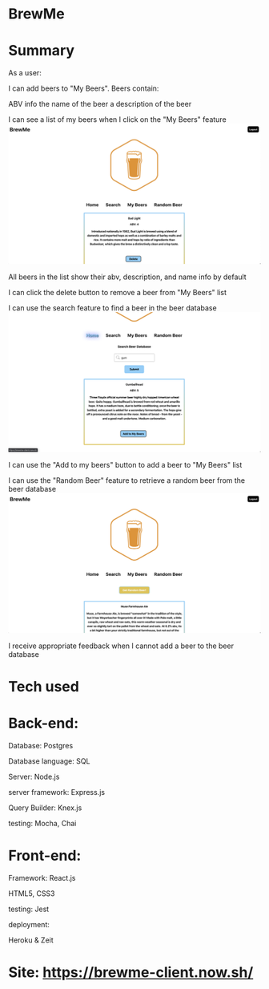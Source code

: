 # BrewMe

# Summary
As a user:

I can add beers to "My Beers". Beers contain:

ABV info
the name of the beer
a description of the beer

I can see a list of my beers when I click on the "My Beers" feature
![Alt text](./README-images/Screen%20Shot%202020-03-24%20at%203.30.33%20PM.png?raw=true "My beers feature")

All beers in the list show their abv, description, and name info by default

I can click the delete button to remove a beer from "My Beers" list

I can use the search feature to find a beer in the beer database
![Alt text](./README-images/Screen%20Shot%202020-03-24%20at%203.31.54%20PM.png?raw=true "search feature")

I can use the "Add to my beers" button to add a beer to "My Beers" list

I can use the "Random Beer" feature to retrieve a random beer from the beer database
![Alt text](./README-images/Screen%20Shot%202020-03-24%20at%203.31.15%20PM.png?raw=true "random beer feature")

I receive appropriate feedback when I cannot add a beer to the beer database

# Tech used
# Back-end:

Database: Postgres

Database language: SQL

Server: Node.js

server framework: Express.js

Query Builder: Knex.js

testing: Mocha, Chai

# Front-end:

Framework: React.js

HTML5, CSS3

testing: Jest

deployment:

Heroku & Zeit

# Site:  https://brewme-client.now.sh/